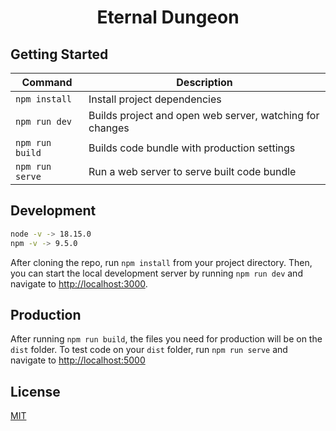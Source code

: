 <h1 align="center">Eternal Dungeon<br></h1>

## Getting Started
| Command         | Description                                              |
| --------------- | -------------------------------------------------------- |
| `npm install`   | Install project dependencies                             |
| `npm run dev`   | Builds project and open web server, watching for changes |
| `npm run build` | Builds code bundle with production settings              |
| `npm run serve` | Run a web server to serve built code bundle              |

## Development
```sh
node -v -> 18.15.0
npm -v -> 9.5.0
```
After cloning the repo, run `npm install` from your project directory. Then, you can start the local development
server by running `npm run dev` and navigate to <http://localhost:3000>.

## Production
After running `npm run build`, the files you need for production will be on the `dist` folder. To test code on your `dist` folder, run `npm run serve` and navigate to <http://localhost:5000>

## License
[MIT](https://github.com/MochicStudio/eternal-dungeon/blob/develop/LICENSE)
